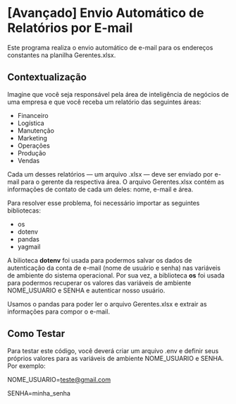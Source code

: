 # [Avançado] Envio Automático de Relatórios por E-mail
Este programa realiza o envio automático de e-mail para os endereços constantes na planilha Gerentes.xlsx.

## Contextualização
Imagine que você seja responsável pela área de inteligência de negócios de uma empresa e que você receba um relatório das seguintes áreas:

- Financeiro
- Logística
- Manutenção
- Marketing
- Operações
- Produção
- Vendas

Cada um desses relatórios — um arquivo .xlsx — deve ser enviado por e-mail para o gerente da respectiva área. O arquivo Gerentes.xlsx contém as informações de contato de cada um deles: nome, e-mail e área.

Para resolver esse problema, foi necessário importar as seguintes bibliotecas:

- os
- dotenv
- pandas
- yagmail

A bilioteca __dotenv__ foi usada para podermos salvar os dados de autenticação da conta de e-mail (nome de usuário e senha) nas variáveis de ambiente do sistema operacional. Por sua vez, a biblioteca
__os__ foi usada para podermos recuperar os valores das variáveis de ambiente NOME_USUARIO e SENHA e autenticar nosso usuário.

Usamos o pandas para poder ler o arquivo Gerentes.xlsx e extrair as informações para compor o e-mail.

## Como Testar
Para testar este código, você deverá criar um arquivo .env e definir seus próprios valores para as variáveis de ambiente NOME_USUARIO e SENHA. Por exemplo:

NOME_USUARIO=teste@gmail.com

SENHA=minha_senha


